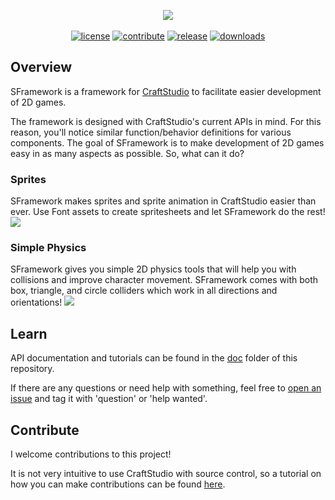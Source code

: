 <p align='center'>
  <img src='https://i.imgur.com/4704rMD.png'><br><br>
  <a href="LICENSE"><img src='https://img.shields.io/apm/l/atomic-design-ui.svg' alt="license"></a>
  <a href="#contribute"><img src='https://img.shields.io/badge/PRs-welcome-brightgreen.svg' alt="contribute"></a>
  <a href="https://github.com/mitchwadair/sidescroller-framework/releases"><img src='https://img.shields.io/github/release/mitchwadair/sidescroller-framework.svg' alt="release"></a>
  <a href="https://github.com/mitchwadair/sidescroller-framework/releases"><img src='https://img.shields.io/github/downloads/mitchwadair/sidescroller-framework/total.svg' alt="downloads"></a>
</p>

## Overview
SFramework is a framework for [CraftStudio](https://sparklinlabs.itch.io/craftstudio) to facilitate easier development of 2D games.

The framework is designed with CraftStudio's current APIs in mind.  For this reason, you'll notice similar function/behavior definitions for various components. The goal of SFramework is to make development of 2D games easy in as many aspects as possible. So, what can it do?
### Sprites
SFramework makes sprites and sprite animation in CraftStudio easier than ever.  Use Font assets to create spritesheets and let SFramework do the rest!
![](https://i.imgur.com/G7hPae5.gif)

### Simple Physics
SFramework gives you simple 2D physics tools that will help you with collisions and improve character movement.  SFramework comes with both box, triangle, and circle colliders which work in all directions and orientations!
![](https://i.imgur.com/3mEzgz8.gif)


## Learn
API documentation and tutorials can be found in the [doc](./docs) folder of this repository.

If there are any questions or need help with something, feel free to [open an issue](https://github.com/mitchwadair/sidescroller-framework/issues) and tag it with 'question' or 'help wanted'.

## Contribute
I welcome contributions to this project!

It is not very intuitive to use CraftStudio with source control, so a tutorial on how you can make contributions can be found [here](./docs/Contribute).
